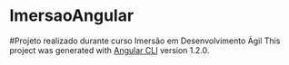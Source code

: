 # ImersaoAngular
#Projeto realizado durante curso Imersão em Desenvolvimento Ágil
This project was generated with [Angular CLI](https://github.com/angular/angular-cli) version 1.2.0.

